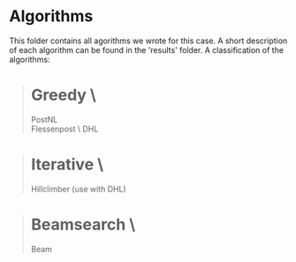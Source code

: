 # Algorithms

This folder contains all agorithms we wrote for this case. A short description of each algorithm can be found in the 'results' folder. A classification of the algorithms:

> # Greedy \
> PostNL \
> Flessenpost \ 
> DHL

> # Iterative \
> Hillclimber (use with DHL)

> # Beamsearch \
> Beam
